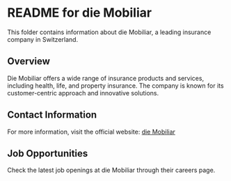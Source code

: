 # README for die Mobiliar

This folder contains information about die Mobiliar, a leading insurance company in Switzerland. 

## Overview

Die Mobiliar offers a wide range of insurance products and services, including health, life, and property insurance. The company is known for its customer-centric approach and innovative solutions.

## Contact Information

For more information, visit the official website: [die Mobiliar](https://www.mobiliar.ch)

## Job Opportunities

Check the latest job openings at die Mobiliar through their careers page.